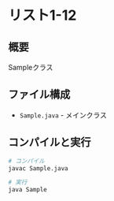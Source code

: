 # リスト1-12

## 概要
Sampleクラス

## ファイル構成
- `Sample.java` - メインクラス

## コンパイルと実行
```bash
# コンパイル
javac Sample.java

# 実行
java Sample
```
